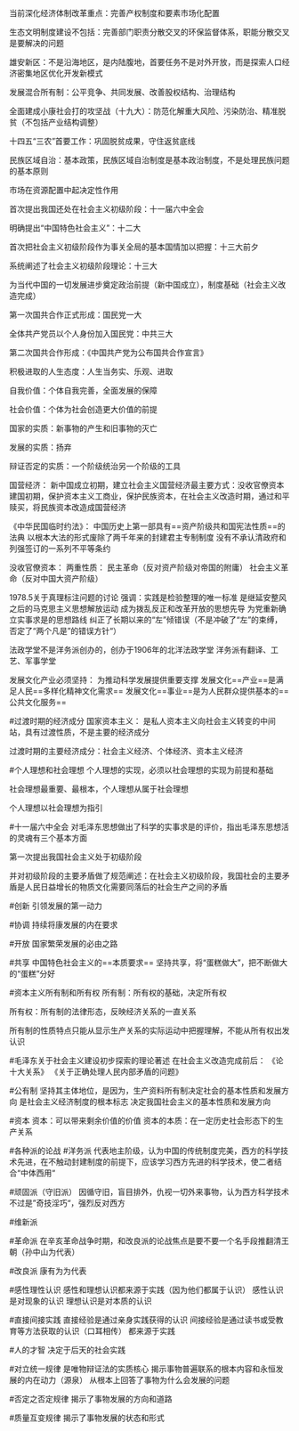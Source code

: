 当前深化经济体制改革重点：完善产权制度和要素市场化配置

生态文明制度建设不包括：完善部门职责分散交叉的环保监督体系，职能分散交叉是要解决的问题

雄安新区：不是沿海地区，是内陆腹地，首要任务不是对外开放，而是探索人口经济密集地区优化开发新模式

发展混合所有制：公平竞争、共同发展、改善股权结构、治理结构

全面建成小康社会打的攻坚战（十九大）：防范化解重大风险、污染防治、精准脱贫（不包括产业结构调整）

十四五“三农”首要工作：巩固脱贫成果，守住返贫底线

民族区域自治：基本政策，民族区域自治制度是基本政治制度，不是处理民族问题的基本原则

市场在资源配置中起决定性作用

首次提出我国还处在社会主义初级阶段：十一届六中全会

明确提出“中国特色社会主义”：十二大

首次把社会主义初级阶段作为事关全局的基本国情加以把握：十三大前夕

系统阐述了社会主义初级阶段理论：十三大

为当代中国的一切发展进步奠定政治前提（新中国成立），制度基础（社会主义改造完成）

第一次国共合作正式形成：国民党一大

全体共产党员以个人身份加入国民党：中共三大

第二次国共合作形成：《中国共产党为公布国共合作宣言》

积极进取的人生态度：人生当务实、乐观、进取

自我价值：个体自我完善，全面发展的保障

社会价值：个体为社会创造更大价值的前提

国家的实质：新事物的产生和旧事物的灭亡

发展的实质：扬弃

辩证否定的实质：一个阶级统治另一个阶级的工具

国营经济：
新中国成立初期，建立社会主义国营经济最主要方式：没收官僚资本
建国初期，保护资本主义工商业，保护民族资本，在社会主义改造时期，通过和平赎买，将民族资本改造成国营经济

《中华民国临时约法》：
中国历史上第一部具有==资产阶级共和国宪法性质==的法典
以根本大法的形式废除了两千年来的封建君主专制制度
没有不承认清政府和列强签订的一系列不平等条约

没收官僚资本：
两重性质：
民主革命（反对资产阶级对帝国的附庸）
社会主义革命（反对中国大资产阶级）

1978.5关于真理标注问题的讨论
强调：实践是检验整理的唯一标准
是继延安整风之后的马克思主义思想解放运动
成为拨乱反正和改革开放的思想先导
为党重新确立实事求是的思想路线
纠正了长期以来的“左”倾错误（不是冲破了“左”的束缚，否定了“两个凡是”的错误方针“）

法政学堂不是洋务派创办的，创办于1906年的北洋法政学堂
洋务派有翻译、工艺、军事学堂

发展文化产业必须坚持：
为推动科学发展提供重要支撑
发展文化==产业==是满足人民==多样化精神文化需求==
发展文化==事业==是为人民群众提供基本的==公共文化服务==

#过渡时期的经济成分
国家资本主义：
是私人资本主义向社会主义转变的中间站，具有过渡性质，不是主要的经济成分

过渡时期的主要经济成分：社会主义经济、个体经济、资本主义经济

#个人理想和社会理想
个人理想的实现，必须以社会理想的实现为前提和基础

社会理想最重要、最根本，个人理想从属于社会理想

个人理想以社会理想为指引


#十一届六中全会 
对毛泽东思想做出了科学的实事求是的评价，指出毛泽东思想活的灵魂有三个基本方面

第一次提出我国社会主义处于初级阶段

并对初级阶段的主要矛盾做了规范阐述：在社会主义初级阶段，我国社会的主要矛盾是人民日益增长的物质文化需要同落后的社会生产之间的矛盾

#创新
引领发展的第一动力

#协调
持续将康发展的内在要求

#开放
国家繁荣发展的必由之路

#共享
中国特色社会主义的==本质要求==
坚持共享，将“蛋糕做大”，把不断做大的“蛋糕”分好

#资本主义所有制和所有权
所有制：所有权的基础，决定所有权

所有权：所有制的法律形态，反映经济关系的一直关系

所有制的性质特点只能从显示生产关系的实际运动中把握理解，不能从所有权出发认识

#毛泽东关于社会主义建设初步探索的理论著述
在社会主义改造完成前后：
《论十大关系》
《关于正确处理人民内部矛盾的问题》

#公有制
坚持其主体地位，是因为，生产资料所有制决定社会的基本性质和发展方向
是社会主义经济制度的根本标志
决定我国社会主义的基本性质和发展方向

#资本
资本：可以带来剩余价值的价值
资本的本质：在一定历史社会形态下的生产关系

#各种派的论战
#洋务派
代表地主阶级，认为中国的传统制度完美，西方的科学技术先进，在不触动封建制度的前提下，应该学习西方先进的科学技术，使二者结合“中体西用“

#顽固派（守旧派）
因循守旧，盲目排外，仇视一切外来事物，认为西方科学技术不过是”奇技淫巧“，强烈反对西方

#维新派

#革命派
在辛亥革命战争时期，和改良派的论战焦点是要不要一个名手段推翻清王朝（孙中山为代表）

#改良派
康有为为代表

#感性理性认识
感性和理想认识都来源于实践（因为他们都属于认识）
感性认识是对现象的认识
理想认识是对本质的认识


#直接间接实践
直接经验是通过亲身实践获得的认识
间接经验是通过读书或受教育等方法获取的认识（口耳相传）
都来源于实践

#人的才智
决定于后天的社会实践

#对立统一规律
是唯物辩证法的实质核心
揭示事物普遍联系的根本内容和永恒发展的内在动力（源泉）
从根本上回答了事物为什么会发展的问题

#否定之否定规律
揭示了事物发展的方向和道路

#质量互变规律
揭示了事物发展的状态和形式



